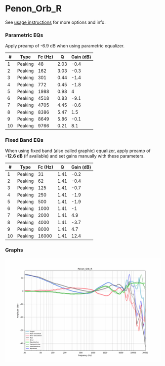 # Penon_Orb_R
See [usage instructions](https://github.com/jaakkopasanen/AutoEq#usage) for more options and info.

### Parametric EQs
Apply preamp of -6.9 dB when using parametric equalizer.

|   # | Type    |   Fc (Hz) |    Q |   Gain (dB) |
|-----|---------|-----------|------|-------------|
|   1 | Peaking |        48 | 2.03 |        -0.4 |
|   2 | Peaking |       162 | 3.03 |        -0.3 |
|   3 | Peaking |       301 | 0.44 |        -1.4 |
|   4 | Peaking |       772 | 0.45 |        -1.8 |
|   5 | Peaking |      1988 | 0.98 |         4   |
|   6 | Peaking |      4518 | 0.83 |        -9.1 |
|   7 | Peaking |      4705 | 4.45 |        -0.6 |
|   8 | Peaking |      8386 | 5.47 |         1.5 |
|   9 | Peaking |      8649 | 5.86 |        -0.1 |
|  10 | Peaking |      9766 | 0.21 |         8.1 |

### Fixed Band EQs
When using fixed band (also called graphic) equalizer, apply preamp of **-12.6 dB** (if available) and set gains manually with these parameters.

|   # | Type    |   Fc (Hz) |    Q |   Gain (dB) |
|-----|---------|-----------|------|-------------|
|   1 | Peaking |        31 | 1.41 |        -0.2 |
|   2 | Peaking |        62 | 1.41 |        -0.4 |
|   3 | Peaking |       125 | 1.41 |        -0.7 |
|   4 | Peaking |       250 | 1.41 |        -1.9 |
|   5 | Peaking |       500 | 1.41 |        -1.9 |
|   6 | Peaking |      1000 | 1.41 |        -1   |
|   7 | Peaking |      2000 | 1.41 |         4.9 |
|   8 | Peaking |      4000 | 1.41 |        -3.7 |
|   9 | Peaking |      8000 | 1.41 |         4.7 |
|  10 | Peaking |     16000 | 1.41 |        12.4 |

### Graphs
![](./Penon_Orb_R.png)
